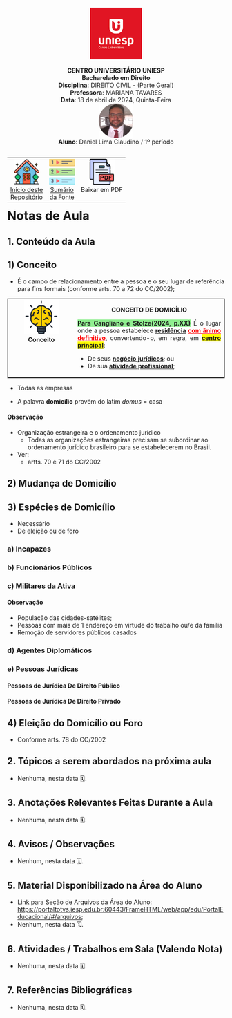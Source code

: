 <div align="center">

<p align="center"><img height="120" src="../../../figuras/LOGO_UNIESP.png"> </p>

<p align="center"><b>CENTRO UNIVERSITÁRIO UNIESP</b><br>
<b>Bacharelado em Direito</b><br>
<b>Disciplina</b>: DIREITO CIVIL - (Parte Geral)<br>
<b>Professora</b>: MARIANA TAVARES<br>
<b>Data</b>: 18 de abril de 2024, Quinta-Feira<br>
<img align="center" src="../../../figuras/FOTO_PERFIL_DANIEL_CLAUDINO_2023.png" width="80"><br>
<b>Aluno</b>: Daniel Lima Claudino / 1º período<br>
 </p>
</div>

<table align="right" border="0">
  <tr>
    <td align="center" valign="top">
      <a href="../../../README.md">
        <img src="https://github.com/dnlclaudino/imagens/blob/master/icones/icone-casa2.png?raw=true" heigh="60" width="60"><br>Início deste <br>Repositório
      </a>
    </td>
    <td align="center" valign="top">
      <a href="../README.md">
        <img src="https://github.com/dnlclaudino/imagens/blob/master/icones/icone-sumario.png?raw=true" heigh="60" width="60"><br>Sumário<br>da Fonte
      </a>
    </td>
    <td align="center" valign="top">
        <img src="https://github.com/dnlclaudino/imagens/blob/master/icones-aplicativos/pdf/pdf.png?raw=true" heigh="60" width="60"><br>Baixar em PDF
    </td>
  </tr>
</table>

# Notas de Aula

## 1. Conteúdo da Aula

## 1) Conceito

- É o campo de relacionamento entre a pessoa e o seu lugar de referência para fins formais (conforme arts. 70 a 72 do CC/2002);

<table border="1" id="quadro-definicao-domicílio">
<tr>
  <td align="center" valign="top"width="140px" style="border-right-style:hidden">
   <img src="https://github.com/dnlclaudino/imagens/blob/master/gestao-do-conhecimento/icone-conceito.png?raw=true" heigh="80" width="80"><br>
   <b>Conceito</b>
  </td>
  <td valign="top">
<p style="text-align:center"><b>CONCEITO DE DOMICÍLIO</b></p>
  <p style="text-align:justify">
    <span style="background-color:lightgreen"><b>Para Gangliano e Stolze(2024, p.XX)</b></span> É o lugar onde a pessoa estabelece <b><u>residência</u></b> <span style="color:red;font-weight:bold"><b><u>com ânimo definitivo</u></b></span>, convertendo-o, em regra, em <span style="background-color:yellow"><b><u>centro principal</u></b></span>:</p>
   <ul>
     <li>De seus <b><u>negócio jurídicos</u></b>; ou</li>
     <li>De sua <b><u>atividade profissional</u></b>;</li>
   </ul>
   </td>
</tr>
</table>

- Todas as empresas 

- A palavra **domicílio** provém do latim _domus_ = casa

#### Observação

- Organização estrangeira e o ordenamento jurídico
  - Todas as organizações estrangeiras precisam se subordinar ao ordenamento jurídico brasileiro para se estabelecerem no Brasil.
- Ver:
  - artts. 70 e 71 do CC/2002

## 2) Mudança de Domicílio

## 3) Espécies de Domicílio

- Necessário
- De eleição ou de foro

### a) Incapazes 

### b) Funcionários Públicos

### c) Militares da Ativa

#### Observação

- População das cidades-satélites;
- Pessoas com mais de 1 endereço em virtude do trabalho ou/e da família
- Remoção de servidores públicos casados

### d) Agentes Diplomáticos

### e) Pessoas Jurídicas

#### Pessoas de Jurídica De Direito Público

#### Pessoas de Jurídica De Direito Privado

## 4) Eleição do Domicílio ou Foro

- Conforme arts. 78 do CC/2002

## 2. Tópicos a serem abordados na próxima aula

- Nenhuma, nesta data 🗓.

## 3. Anotações Relevantes Feitas Durante a Aula

- Nenhuma, nesta data 🗓.

## 4. Avisos / Observações

- Nenhum, nesta data 🗓.

## 5. Material Disponibilizado na Área do Aluno

- Link para Seção de Arquivos da Área do Aluno: https://portaltotvs.iesp.edu.br:60443/FrameHTML/web/app/edu/PortalEducacional/#/arquivos;
- Nenhum, nesta data 🗓.

## 6. Atividades / Trabalhos em Sala (Valendo Nota)

- Nenhuma, nesta data 🗓.

## 7. Referências Bibliográficas

- Nenhuma, nesta data 🗓.
